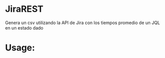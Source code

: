 # JiraREST
Genera un csv utilizando la API de Jira con los tiempos promedio de un JQL en un estado dado

# Usage:
